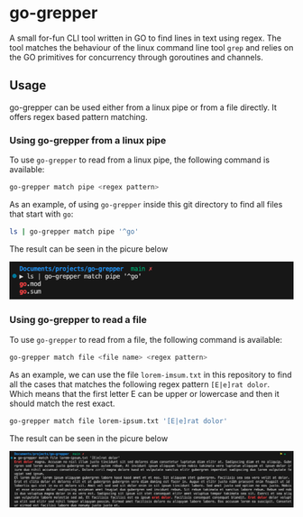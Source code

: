 # go-grepper

A small for-fun CLI tool written in GO to find lines in text using regex. The tool matches the behaviour of the linux command line tool `grep` and relies on the GO primitives for concurrency through goroutines and channels.

## Usage

go-grepper can be used either from a linux pipe or from a file directly. It offers regex based pattern matching.

### Using go-grepper from a linux pipe

To use `go-grepper` to read from a linux pipe, the following command is available:

```bash
go-grepper match pipe <regex pattern>
```

As an example, of using `go-grepper` inside this git directory to find all files that start with `go`:

```bash
ls | go-grepper match pipe '^go'
```

The result can be seen in the picure below

![alt text](https://github.com/TheisFerre/go-grepper/blob/main/img/go-grepper-pipe.png)

### Using go-grepper to read a file

To use `go-grepper` to read from a file, the following command is available:

```bash
go-grepper match file <file name> <regex pattern>
```

As an example, we can use the file `lorem-imsum.txt` in this repository to find all the cases that matches the following regex pattern `[E|e]rat dolor`. Which means that the first letter E can be upper or lowercase and then it should match the rest exact.

```bash
go-grepper match file lorem-ipsum.txt '[E|e]rat dolor'
```

The result can be seen in the picure below

![alt text](https://github.com/TheisFerre/go-grepper/blob/main/img/go-grepper-file.png)
